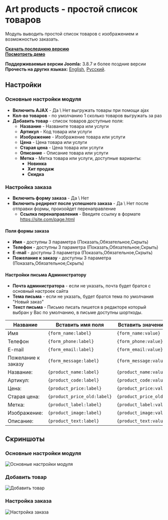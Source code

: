 # Art products - простой список товаров
Модуль выводить простой список товаров  с изображением и возможностью заказать.

**[Скачать последнюю версию](https://github.com/ArtPavluk/mod_art_products/releases/latest)**   
**[Посмотреть демо](https://demo.art-pavluk.com)**

**Поддерживаемые версии Joomla:** 3.8.7 и более поздние версии   
**Прочесть на других языках:**
[English](https://github.com/ArtPavluk/mod_art_products/blob/master/README.md), 
[Русский](https://github.com/ArtPavluk/mod_art_products/blob/master/README.ru-RU.md).


## Настройки

### Основные настройки модуля
* **Bключить AJAX** - Да \ Нет  выгружать товары при помощи ajax
* **Кол-во товаров** - по умолчанию 1 сколько товаров выгружать за раз
* **Добавить товар** - список товаров доступные поля:
	* **Название** - Названите товара или услуги
	* **Артикул** - Код товара или услуги
	* **Изображение** - Изображение товара или услуги
	* **Цена** - Цена товара или услуги
	* **Старая цена** - Цена товара или услуги
	* **Описание** - Описание товара или услуги
	* **Метка** - Метка товара или услуги, доступные варианты:
		* **Новинка**
		* **Хит продаж**
		* **Скидка**
	
		
### Настройка заказа
* **Включить форму заказа** - Да \ Нет
* **Включить редирект после успешного заказа** - Да \ Нет после отправки формы, произойдет перенаправление
	* **Ссылка перенаправления** - Введите ссылку в формате https://site.com/page.html

#### Поля формы заказа
* **Имя** - доступны 3 параметра (Показать,Обязательное,Скрыть)
* **Телефон** - доступны 3 параметра (Показать,Обязательное,Скрыть)
* **E-mail** - доступны 3 параметра (Показать,Обязательное,Скрыть)
* **Пожелание к заказу** - доступны 3 параметра (Показать,Обязательное,Скрыть)

#### Настройки письма Администратору
* **Почта администратора** - если не указать, почта будет братся с основный настроек сайта
* **Тема письма** - если не указать, будет братся тема по умолчания "Новый заказ"
* **Текст письма** - Письмо писать пишется в редакторе который выбран у Вас по умолчанию, в письме доступны шорткоды.
	
Название | Вставить имя поля | Вставить значение поля
--- | --- | ---|
Имя | `{form_name:label}` | `{form_name:value}` 
Телефон | `{form_phone:label}` | `{form_phone:value}` 
E-mail | `{form_email:label}` | `{form_email:value}` 
Пожелание к заказу | `{form_message:label}` | `{form_message:value}` 
Название: | `{product_name:label}` | `{product_name:value}` 
Артикул: | `{product_code:label}` | `{product_code:value}` 
Цена: | `{product_price:label}` | `{product_price:value}` 
Старая цена: | `{product_price_old:label}` | `{product_price_old:value}` 
Метка: | `{product_label:label}` | `{product_label:value}` 
Изображение: | `{product_image:label}` | `{product_image:value}`
Описание: | `{product_text:label}` | `{product_text:value}`


## Скриншоты

### Основные настройки модуля
![Основные настройки модуля](https://demo.art-pavluk.com/images/screenshots/mod_art_products/ru/base.png)
### Добавить товар
![Добавить товар](https://demo.art-pavluk.com/images/screenshots/mod_art_products/ru/add.png)
### Настройка заказа
![Настройка заказа](https://demo.art-pavluk.com/images/screenshots/mod_art_products/ru/order.png)